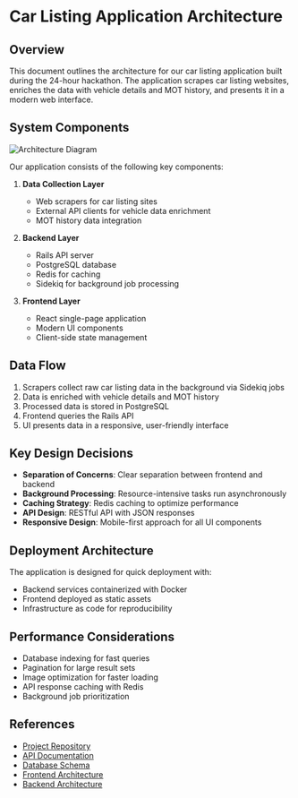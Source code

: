 # Car Listing Application Architecture

## Overview

This document outlines the architecture for our car listing application built during the 24-hour hackathon. The application scrapes car listing websites, enriches the data with vehicle details and MOT history, and presents it in a modern web interface.

## System Components

![Architecture Diagram](architecture-diagram.png)

Our application consists of the following key components:

1. **Data Collection Layer**
   - Web scrapers for car listing sites
   - External API clients for vehicle data enrichment
   - MOT history data integration

2. **Backend Layer**
   - Rails API server
   - PostgreSQL database
   - Redis for caching
   - Sidekiq for background job processing

3. **Frontend Layer**
   - React single-page application
   - Modern UI components
   - Client-side state management

## Data Flow

1. Scrapers collect raw car listing data in the background via Sidekiq jobs
2. Data is enriched with vehicle details and MOT history
3. Processed data is stored in PostgreSQL
4. Frontend queries the Rails API
5. UI presents data in a responsive, user-friendly interface

## Key Design Decisions

- **Separation of Concerns**: Clear separation between frontend and backend
- **Background Processing**: Resource-intensive tasks run asynchronously
- **Caching Strategy**: Redis caching to optimize performance
- **API Design**: RESTful API with JSON responses
- **Responsive Design**: Mobile-first approach for all UI components

## Deployment Architecture

The application is designed for quick deployment with:

- Backend services containerized with Docker
- Frontend deployed as static assets
- Infrastructure as code for reproducibility

## Performance Considerations

- Database indexing for fast queries
- Pagination for large result sets
- Image optimization for faster loading
- API response caching with Redis
- Background job prioritization

## References

- [Project Repository](https://github.com/your-org/car-listing-app)
- [API Documentation](./api-documentation.md)
- [Database Schema](./database-schema.md)
- [Frontend Architecture](./frontend-architecture.md)
- [Backend Architecture](./backend-architecture.md) 